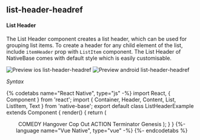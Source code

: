 ## list-header-headref
#### List Header

The List Header component creates a list header, which can be used for grouping list items. To create a header for any child element of the list, include <code>itemHeader</code> prop with <code>ListItem</code> component. The List Header of NativeBase comes with default style which is easily customisable.

![Preview ios list-header-headref](https://github.com/GeekyAnts/NativeBase-KitchenSink/raw/v2.6.1/screenshots/ios/list-header.png)
![Preview android list-header-headref](https://github.com/GeekyAnts/NativeBase-KitchenSink/raw/v2.6.1/screenshots/android/list-header.png)

*Syntax*

{% codetabs name="React Native", type="js" -%}
import React, { Component } from 'react';
import { Container, Header, Content, List, ListItem, Text } from 'native-base';
export default class ListHeaderExample extends Component {
  render() {
    return (
      <Container>
        <Header />
        <Content>
          <List>
            <ListItem itemHeader first>
              <Text>COMEDY</Text>
            </ListItem>
            <ListItem >
              <Text>Hangover</Text>
            </ListItem>
            <ListItem last>
              <Text>Cop Out</Text>
            </ListItem>
            <ListItem itemHeader>
              <Text>ACTION</Text>
            </ListItem>
            <ListItem>
              <Text>Terminator Genesis</Text>
            </ListItem>
          </List>
        </Content>
      </Container>
    );
  }
}
{%- language name="Vue Native", type="vue" -%}
<template>
  <nb-container>
    <nb-header />
    <nb-content>
      <nb-list>
        <nb-list-item itemHeader first>
          <nb-text>COMEDY</nb-text>
        </nb-list-item>
        <nb-list-item>
          <nb-text>Hangover</nb-text>
        </nb-list-item>
        <nb-list-item last>
          <nb-text>Cop Out</nb-text>
        </nb-list-item>
        <nb-list-item itemHeader>
          <nb-text>ACTION</nb-text>
        </nb-list-item>
        <nb-list-item>
          <nb-text>Terminator Genesis</nb-text>
        </nb-list-item>
      </nb-list>
    </nb-content>
  </nb-container>
</template>
{%- endcodetabs %}
 <p>
    <div id="" class="mobileDevice" style="background: url(&quot;https://docs-v2.nativebase.io/docs/assets/iosphone.png&quot;) no-repeat; padding: 63px 20px 100px 15px; width: 292px; height: 600px;margin:0 auto;float:none;">
        <img src="https://github.com/GeekyAnts/NativeBase-KitchenSink/raw/v2.6.1/screenshots/ios/list-header.png" alt="" style="display:block !important" />
    </div>
</p>
<br />

